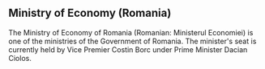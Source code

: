 ## Ministry of Economy (Romania)

The Ministry of Economy of Romania (Romanian: Ministerul Economiei) is one of the ministries of the Government of Romania.
The minister's seat is currently held by Vice Premier Costin Borc under Prime Minister Dacian Ciolos.